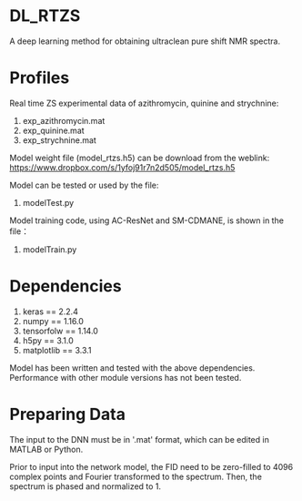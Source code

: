 # DL_RTZS
A deep learning method for obtaining ultraclean pure shift NMR spectra. 

# Profiles
Real time ZS experimental data of azithromycin, quinine and strychnine:
1. exp_azithromycin.mat
2. exp_quinine.mat
3. exp_strychnine.mat

Model weight file (model_rtzs.h5) can be download from the weblink: https://www.dropbox.com/s/1yfoj91r7n2d505/model_rtzs.h5

Model can be tested or used by the file:
1. modelTest.py

Model training code, using AC-ResNet and SM-CDMANE, is shown in the file：
1. modelTrain.py

# Dependencies
1. keras == 2.2.4
2. numpy == 1.16.0
3. tensorfolw == 1.14.0
4. h5py == 3.1.0
5. matplotlib == 3.3.1

Model has been written and tested with the above dependencies. Performance with other module versions has not been tested.

# Preparing Data
The input to the DNN must be in '.mat' format, which can be edited in MATLAB or Python.

Prior to input into the network model, the FID need to be zero-filled to 4096 complex points and Fourier transformed to the spectrum. Then, the spectrum is phased and normalized to 1.

